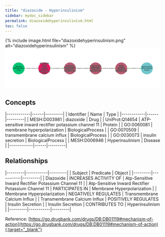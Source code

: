 ```yaml
---
title: "diazoxide - Hyperinsulinism"
sidebar: mydoc_sidebar
permalink: diazoxidehyperinsulinism.html
toc: false 
---
```


{% include image.html file="diazoxidehyperinsulinism.png" alt="diazoxidehyperinsulinism" %}![Path Visualization](/images/diazoxidehyperinsulinism.png)

## Concepts

|------------|------|---------|
| Identifier | Name | Type    |
|------------|------|---------|
| MESH:D003981 | diazoxide | Drug |
| UniProt:Q14654 | ATP-sensitive inward rectifier potassium channel 11 | Protein |
| GO:0060081 | membrane hyperpolarization | BiologicalProcess |
| GO:0070509 | transmembrane calcium influx | BiologicalProcess |
| GO:0030073 | insulin secretion | BiologicalProcess |
| MESH:D006946 | Hyperinsulinism | Disease |
|------------|------|---------|

## Relationships

|---------|-----------|---------|
| Subject | Predicate | Object  |
|---------|-----------|---------|
| Diazoxide | INCREASES ACTIVITY OF | Atp-Sensitive Inward Rectifier Potassium Channel 11 |
| Atp-Sensitive Inward Rectifier Potassium Channel 11 | PARTICIPATES IN | Membrane Hyperpolarization |
| Membrane Hyperpolarization | NEGATIVELY REGULATES | Transmembrane Calcium Influx |
| Transmembrane Calcium Influx | POSITIVELY REGULATES | Insulin Secretion |
| Insulin Secretion | CONTRIBUTES TO | Hyperinsulinism |
|---------|-----------|---------|

Reference: [https://go.drugbank.com/drugs/DB:DB01119#mechanism-of-action](https://go.drugbank.com/drugs/DB:DB01119#mechanism-of-action){:target="_blank"}